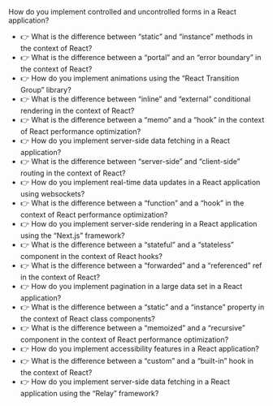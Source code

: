How do you implement controlled and uncontrolled forms in a React application?
- 👉 What is the difference between “static” and “instance” methods in the context of React?
- 👉 What is the difference between a “portal” and an “error boundary” in the context of React?
- 👉 How do you implement animations using the “React Transition Group” library?
- 👉 What is the difference between “inline” and “external” conditional rendering in the context of React?
- 👉 What is the difference between a “memo” and a “hook” in the context of React performance optimization?
- 👉 How do you implement server-side data fetching in a React application?
- 👉 What is the difference between “server-side” and “client-side” routing in the context of React?
- 👉 How do you implement real-time data updates in a React application using websockets?
- 👉 What is the difference between a “function” and a “hook” in the context of React performance optimization?
- 👉 How do you implement server-side rendering in a React application using the “Next.js” framework?
- 👉 What is the difference between a “stateful” and a “stateless” component in the context of React hooks?
- 👉 What is the difference between a “forwarded” and a “referenced” ref in the context of React?
- 👉 How do you implement pagination in a large data set in a React application?
- 👉 What is the difference between a “static” and a “instance” property in the context of React class components?
- 👉 What is the difference between a “memoized” and a “recursive” component in the context of React performance optimization?
- 👉 How do you implement accessibility features in a React application?
- 👉 What is the difference between a “custom” and a “built-in” hook in the context of React?
-  👉 How do you implement server-side data fetching in a React application using the “Relay” framework?
